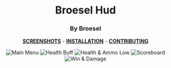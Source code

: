 <div align="center">

# Broesel Hud
### By Broesel

**[SCREENSHOTS](../screenshots/showcase.md)** -
**[INSTALLATION](https://github.com/Hypnootize/TF2-HUD-GitHub-Resources/blob/main/installation/windows_install.md)** -
**[CONTRIBUTING](https://github.com/Hypnootize/TF2-HUD-GitHub-Resources/blob/main/contributing/github_contributing.md)**

![Main Menu](../screenshots/01_Main_Menu.jpg)
![Health Buff](../screenshots/07_Health_Buff.jpg)
![Health & Ammo Low](../screenshots/08_Health_Ammo_Low.jpg)
![Scoreboard](../screenshots/11_Scoreboard.jpg)
![Win & Damage](../screenshots/15_Win.jpg)
